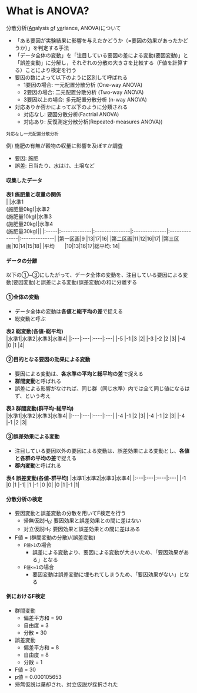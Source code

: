 # What is ANOVA?
分散分析(<u>An</u>alysis <u>o</u>f <u>va</u>riance, ANOVA)について
- 「ある要因が実験結果に影響を与えたかどうか（=要因の効果があったかどうか）」を判定する手法
- 「データ全体の変動」を「注目している要因の差による変動(要因変動)」と「誤差変動」に分解し，それぞれの分散の大きさを比較する（F値を計算する）ことにより検定を行う
- 要因の数によって以下のように区別して呼ばれる
  - 1要因の場合: 一元配置分散分析 (One-way ANOVA)
  - 2要因の場合: 二元配置分散分析 (Two-way ANOVA)
  - 3要因以上の場合: 多元配置分散分析 (n-way ANOVA)
- 対応ありか否かによって以下のように分類される
  - 対応なし: 要因分散分析(Factrial ANOVA)
  - 対応あり: 反復測定分散分析(Repeated-measures ANOVA))

```
対応なし一元配置分散分析
```
例) 施肥の有無が穀物の収量に影響を及ぼすか調査
- 要因: 施肥
- 誤差: 日当たり、水はけ、土壌など

#### 収集したデータ

**表1 施肥量と収量の関係**  
|      |水準1<br>(施肥量0kg)|水準2<br>(施肥量10kg)|水準3<br>(施肥量20kg)|水準4<br>(施肥量30kg)||
|:-----|:-------------|:---------------|:--------------|:--------------|:--------------|
|第一区画|9 |13|17|16|
|第二区画|11|12|16|17|
|第三区画|10|14|15|18|
|平均　　|10|13|16|17|総平均: 14|

#### データの分離
以下の①~③にしたがって、データ全体の変動を、注目している要因による変動(要因変動)と誤差による変動(誤差変動)の和に分離する
#### ①全体の変動
- データ全体の変動は**各値と総平均の差**で捉える
- 総変動と呼ぶ  

**表2 総変動(各値-総平均)**  
|水準1|水準2|水準3|水準4|
|:---|:---|:----|:---|
|-5  |-1  |3    |2|
|-3  |-2  |2    |3|
|-4  |0   |1    |4|


#### ②目的となる要因の効果による変動
- 要因による変動は、**各水準の平均と総平均の差**で捉える
- **群間変動**と呼ばれる
- 誤差による影響がなければ、同じ群（同じ水準）内では全て同じ値になるはず、という考え

**表3 群間変動(群平均-総平均)**  
|水準1|水準2|水準3|水準4|
|:---|:---|:----|:---|
|-4  |-1  |2    |3|
|-4  |-1  |2    |3|
|-4  |-1  |2    |3|


#### ③誤差効果による変動
- 注目している要因以外の要因による変動は、誤差効果による変動とし、**各値と各群の平均の差**で捉える
- **郡内変動**と呼ばれる

**表4 誤差変動(各値-群平均)**
|水準1|水準2|水準3|水準4|
|:---|:---|:----|:---|
|-1  |0  |1    |-1|
|1  |-1  |0    |0|
|0  |1  |-1    |1|

#### 分散分析の検定
- 要因変動と誤差変動の分散を用いてF検定を行う
  - 帰無仮説H<sub>0</sub>: 要因効果と誤差効果との間に差はない
  - 対立仮説H<sub>1</sub>: 要因効果と誤差効果との間に差はある
- F値 = (群間変動の分散)/(誤差変動)
  - `F値>1`の場合
    - 誤差による変動より、要因による変動が大きいため、「要因効果がある」となる
  - `F値<=1`の場合
    - 要因変動は誤差変動に埋もれてしまうため、「要因効果がない」となる

#### 例におけるF検定
- 群間変動
  - 偏差平方和 = 90
  - 自由度 = 3
  - 分散 = 30
- 誤差変動
  - 偏差平方和 = 8
  - 自由度 = 8
  - 分散 = 1
- F値 = 30  
- p値 = 0.000105653  
- 帰無仮説は棄却され、対立仮説が採択された
